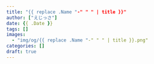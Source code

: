 ```yaml
---
title: "{{ replace .Name "-" " " | title }}"
author: ["えじっさ"]
date: {{ .Date }}
tags: []
images:
  - "img/og/{{ replace .Name "-" " " | title }}.png"
categories: []
draft: true
---
```


